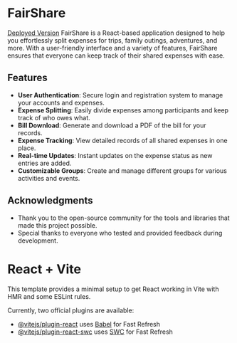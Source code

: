 # FairShare 

[Deployed Version](https://delicate-caramel-42b80d.netlify.app/)
FairShare is a React-based application designed to help you effortlessly split expenses for trips, family outings, adventures, and more. With a user-friendly interface and a variety of features, FairShare ensures that everyone can keep track of their shared expenses with ease.

## Features

- **User Authentication**: Secure login and registration system to manage your accounts and expenses.
- **Expense Splitting**: Easily divide expenses among participants and keep track of who owes what.
- **Bill Download**: Generate and download a PDF of the bill for your records.
- **Expense Tracking**: View detailed records of all shared expenses in one place.
- **Real-time Updates**: Instant updates on the expense status as new entries are added.
- **Customizable Groups**: Create and manage different groups for various activities and events.

## Acknowledgments

- Thank you to the open-source community for the tools and libraries that made this project possible.
- Special thanks to everyone who tested and provided feedback during development.

# React + Vite

This template provides a minimal setup to get React working in Vite with HMR and some ESLint rules.

Currently, two official plugins are available:

- [@vitejs/plugin-react](https://github.com/vitejs/vite-plugin-react/blob/main/packages/plugin-react/README.md) uses [Babel](https://babeljs.io/) for Fast Refresh
- [@vitejs/plugin-react-swc](https://github.com/vitejs/vite-plugin-react-swc) uses [SWC](https://swc.rs/) for Fast Refresh
